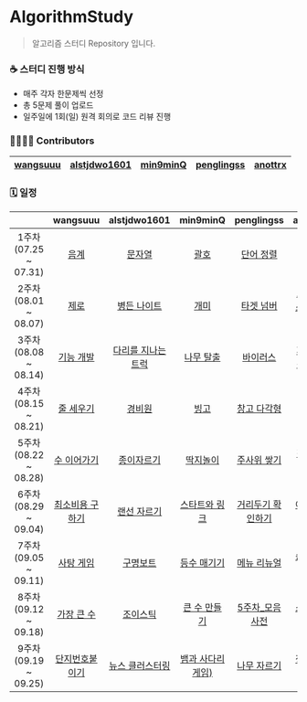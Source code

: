 # AlgorithmStudy
> 알고리즘 스터디 Repository 입니다.

### ☕ 스터디 진행 방식
- 매주 각자 한문제씩 선정
- 총 5문제 풀이 업로드
- 일주일에 1회(일) 원격 회의로 코드 리뷰 진행

### 👨‍👩‍👧‍👦 Contributors
| [wangsuuu](https://github.com/wangsuuu) | [alstjdwo1601](https://github.com/alstjdwo1601) | [min9minQ](https://github.com/min9minQ) | [penglingss](https://github.com/penglingss) | [anottrx](https://github.com/anottrx)|
|:-------------------:|:-------------------:|:-------------------:|:-------------------:|:-------------------:|

### 🗓 일정
| |wangsuuu|alstjdwo1601|min9minQ|penglingss|anottrx|
| :-: | :-: | :-: | :-: | :-: | :-: |
| 1주차<br>(07.25 ~ 07.31) | [음계](https://www.acmicpc.net/problem/2920) | [문자열](https://www.acmicpc.net/problem/1120)    | [괄호](https://www.acmicpc.net/problem/9012) |  [단어 정렬](https://www.acmicpc.net/problem/1181) | [덩치](https://www.acmicpc.net/problem/7568) |
| 2주차<br>(08.01 ~ 08.07) | [제로](https://www.acmicpc.net/problem/10773) | [병든 나이트](https://www.acmicpc.net/problem/1783) | [개미](https://www.acmicpc.net/problem/10158) |  [타겟 넘버](https://programmers.co.kr/learn/courses/30/lessons/43165) | [요세푸스 문제 0](https://www.acmicpc.net/problem/11866) |
| 3주차<br>(08.08 ~ 08.14) | [기능 개발](https://programmers.co.kr/learn/courses/30/lessons/42586) | [다리를 지나는 트럭](https://programmers.co.kr/learn/courses/30/lessons/42583) | [나무 탈출](https://www.acmicpc.net/problem/15900) | [바이러스](https://www.acmicpc.net/problem/2606) | [패션왕 신해빈](https://www.acmicpc.net/problem/9375) |
| 4주차<br>(08.15 ~ 08.21) | [줄 세우기](https://www.acmicpc.net/problem/2605) | [경비원](https://www.acmicpc.net/problem/2564) | [빙고](https://www.acmicpc.net/problem/2578) | [창고 다각형](https://www.acmicpc.net/problem/2304) | [수열](https://www.acmicpc.net/problem/2559) |
| 5주차<br>(08.22 ~ 08.28) | [수 이어가기](https://www.acmicpc.net/problem/2635) | [종이자르기](https://www.acmicpc.net/problem/2628) | [딱지놀이](https://www.acmicpc.net/problem/14696) | [주사위 쌓기](https://www.acmicpc.net/problem/2116) | [직사각형](https://www.acmicpc.net/problem/2527) |
| 6주차<br>(08.29 ~ 09.04) | [최소비용 구하기](https://www.acmicpc.net/problem/1916) | [랜선 자르기](https://www.acmicpc.net/problem/1654) | [스타트와 링크](https://www.acmicpc.net/problem/14889) | [거리두기 확인하기](https://programmers.co.kr/learn/courses/30/lessons/81302) | [아기 상어](https://www.acmicpc.net/problem/16236) |
| 7주차<br>(09.05 ~ 09.11) | [사탕 게임](https://www.acmicpc.net/problem/3085) | [구명보트](https://programmers.co.kr/learn/courses/30/lessons/42885) | [등수 매기기](https://www.acmicpc.net/problem/2012) | [메뉴 리뉴얼](https://programmers.co.kr/learn/courses/30/lessons/72411) | [순위 검색](https://programmers.co.kr/learn/courses/30/lessons/72412) |
| 8주차<br>(09.12 ~ 09.18) | [가장 큰 수](https://programmers.co.kr/learn/courses/30/lessons/42746) | [조이스틱](https://programmers.co.kr/learn/courses/30/lessons/42860) | [큰 수 만들기](https://programmers.co.kr/learn/courses/30/lessons/42883) | [5주차_모음사전](https://programmers.co.kr/learn/courses/30/lessons/84512) | [소수 찾기](https://programmers.co.kr/learn/courses/30/lessons/42839) |
| 9주차<br>(09.19 ~ 09.25) | [단지번호붙이기](https://www.acmicpc.net/problem/2667) | [뉴스 클러스터링](https://programmers.co.kr/learn/courses/30/lessons/17677) | [뱀과 사다리 게임)](https://www.acmicpc.net/problem/16928)| [나무 자르기](https://www.acmicpc.net/problem/2805) | [정수 삼각형](https://programmers.co.kr/learn/courses/30/lessons/43105) |
